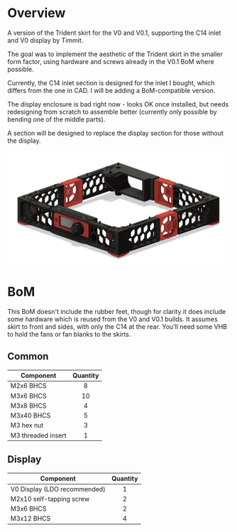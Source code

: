 # Overview
A version of the Trident skirt for the V0 and V0.1, supporting the C14 inlet and V0 display by Timmit.

The goal was to implement the aesthetic of the Trident skirt in the smaller form factor, using hardware and screws already in the V0.1 BoM where possible.

Currently, the C14 inlet section is designed for the inlet I bought, which differs from the one in CAD. I will be adding a BoM-compatible version.

The display enclosure is bad right now - looks OK once installed, but needs redesigning from scratch to assemble better (currently only possible by bending one of the middle parts).

A section will be designed to replace the display section for those without the display.

![image](./Images/Trident_Skirt_Render.png)

# BoM
This BoM doesn't include the rubber feet, though for clarity it does include some hardware which is reused from the V0 and V0.1 builds.
It assumes skirt to front and sides, with only the C14 at the rear. You'll need some VHB to hold the fans or fan blanks to the skirts.
## Common
Component | Quantity
--- | :-:
M2x6 BHCS | 8
M3x6 BHCS | 10
M3x8 BHCS | 4
M3x40 BHCS | 5
M3 hex nut | 3
M3 threaded insert | 1
## Display
Component | Quantity
--- | :-:
V0 Display (LDO recommended) | 1
M2x10 self-tapping screw | 2
M3x6 BHCS | 2
M3x12 BHCS | 4
